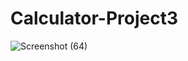 # Calculator-Project3
![Screenshot (64)](https://user-images.githubusercontent.com/106854421/197832009-b108d56a-597f-4b12-9d6e-c1d014daf591.png)

